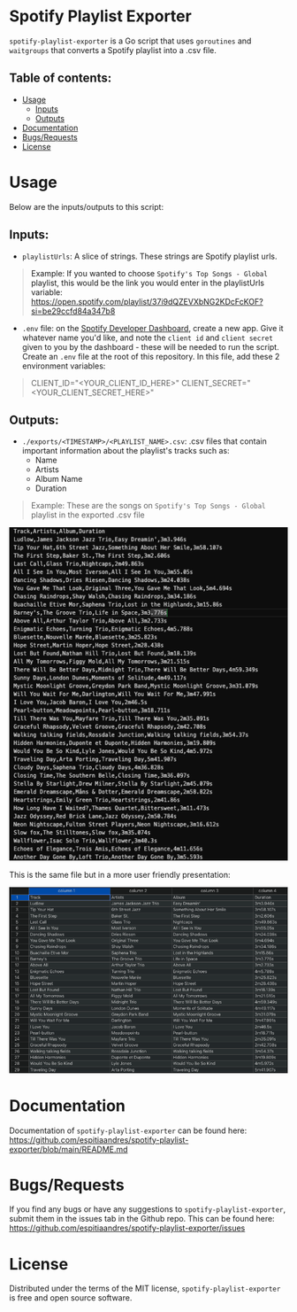 # Spotify Playlist Exporter

`spotify-playlist-exporter` is a Go script that uses `goroutines` and `waitgroups` that converts a Spotify playlist into a .csv file.

## Table of contents:

- [Usage](#usage)
  - [Inputs](#inputs)
  - [Outputs](#outputs)
- [Documentation](#documentation)
- [Bugs/Requests](#bugs_requests)
- [License](#license)

<a name="usage"/>

# Usage

Below are the inputs/outputs to this script:

<a name="inputs"/>

## Inputs:

- `playlistUrls`: A slice of strings. These strings are Spotify playlist urls.

> Example: If you wanted to choose `Spotify's Top Songs - Global` playlist, this would be the link you would enter in the playlistUrls variable: https://open.spotify.com/playlist/37i9dQZEVXbNG2KDcFcKOF?si=be29ccfd84a347b8

- `.env` file: on the [Spotify Developer Dashboard](https://developer.spotify.com/dashboard), create a new app. Give it whatever name you'd like, and note the `client id` and `client secret` given to you
  by the dashboard - these will be needed to run the script. Create an `.env` file at the root of this repository. In this file, add these 2 environment variables:

> CLIENT_ID="<YOUR_CLIENT_ID_HERE>"
> CLIENT_SECRET="<YOUR_CLIENT_SECRET_HERE>"

<a name="outputs"/>

## Outputs:

- `./exports/<TIMESTAMP>/<PLAYLIST_NAME>.csv`: .csv files that contain important information about the playlist's tracks such as:
  - Name
  - Artists
  - Album Name
  - Duration

> Example: These are the songs on `Spotify's Top Songs - Global` playlist in the exported .csv file

![Screenshot](./assets/example_csv_file.png)

This is the same file but in a more user friendly presentation:

![Screenshot](./assets/example_csv_file_formatted.png)

<a name="documentation"/>

# Documentation

Documentation of `spotify-playlist-exporter` can be found here: https://github.com/espitiaandres/spotify-playlist-exporter/blob/main/README.md

<a name="bugs_requests"/>

# Bugs/Requests

If you find any bugs or have any suggestions to `spotify-playlist-exporter`, submit them in the issues tab in the Github repo. This can be found here: https://github.com/espitiaandres/spotify-playlist-exporter/issues

<a name="license"/>

# License

Distributed under the terms of the MIT license, `spotify-playlist-exporter` is free and open source software.
